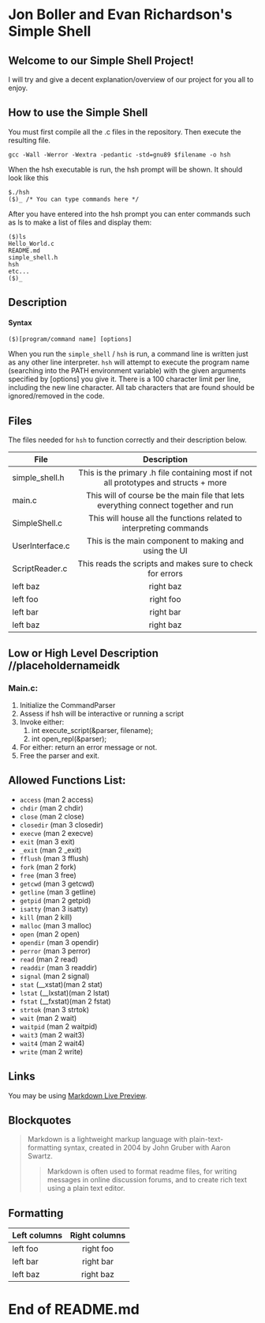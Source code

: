 # Jon Boller and Evan Richardson's Simple Shell

## Welcome to our Simple Shell Project!
I will try and give a decent explanation/overview of our project for you all to enjoy.

## How to use the Simple Shell
You must first compile all the .c files in the repository. Then execute the resulting file.
```
gcc -Wall -Werror -Wextra -pedantic -std=gnu89 $filename -o hsh
```
When the hsh executable is run, the hsh prompt will be shown. It should look like this
```
$./hsh
($)_ /* You can type commands here */
```
After you have entered into the hsh prompt you can enter commands such as ls to make a list of files and display them:
```
($)ls
Hello_World.c
README.md
simple_shell.h
hsh
etc...
($)_
```
## Description

#### Syntax
```
($)[program/command name] [options]
```
When you run the `simple_shell` / `hsh` is run, a command line is written just as any other line interpreter.
`hsh` will attempt to execute the program name (searching into the PATH environment variable) with the given arguments specified by [options] you give it. There is a 100 character limit per line, including the new line character. All tab characters that are found should be ignored/removed in the code.


## Files

The files needed for `hsh` to function correctly and their description below.

| File  | Description |
| ------------- |:-------------:|
| simple_shell.h      | This is the primary .h file containing most if not all prototypes and structs + more     |
| main.c      | This will of course be the main file that lets everything connect together and run     |
| SimpleShell.c      | This will house all the functions related to interpreting commands     |
| UserInterface.c      | This is the main component to making and using the UI     |
| ScriptReader.c      | This reads the scripts and makes sure to check for errors     |
| left baz      | right baz     |
| left foo      | right foo     |
| left bar      | right bar     |
| left baz      | right baz     |



## Low or High Level Description //placeholdernameidk

### Main.c:
1. Initialize the CommandParser
2. Assess if hsh will be interactive or running a script
3. Invoke either:
    1. int execute_script(&parser, filename);
    2. int open_repl(&parser);
4. For either: return an error message or not.
5. Free the parser and exit.

## Allowed Functions List:
* `access` (man 2 access)
* `chdir` (man 2 chdir)
* `close` (man 2 close)
* `closedir` (man 3 closedir)
* `execve` (man 2 execve)
* `exit` (man 3 exit)
* `_exit` (man 2 _exit)
* `fflush` (man 3 fflush)
* `fork` (man 2 fork)
* `free` (man 3 free)
* `getcwd` (man 3 getcwd)
* `getline` (man 3 getline)
* `getpid` (man 2 getpid)
* `isatty` (man 3 isatty)
* `kill` (man 2 kill)
* `malloc` (man 3 malloc)
* `open` (man 2 open)
* `opendir` (man 3 opendir)
* `perror` (man 3 perror)
* `read` (man 2 read)
* `readdir` (man 3 readdir)
* `signal` (man 2 signal)
* `stat` (__xstat)(man 2 stat)
* `lstat` (__lxstat)(man 2 lstat)
* `fstat` (__fxstat)(man 2 fstat)
* `strtok` (man 3 strtok)
* `wait` (man 2 wait)
* `waitpid` (man 2 waitpid)
* `wait3` (man 2 wait3)
* `wait4` (man 2 wait4)
* `write` (man 2 write)



## Links

You may be using [Markdown Live Preview](https://markdownlivepreview.com/).

## Blockquotes

> Markdown is a lightweight markup language with plain-text-formatting syntax, created in 2004 by John Gruber with Aaron Swartz.
>
>> Markdown is often used to format readme files, for writing messages in online discussion forums, and to create rich text using a plain text editor.

## Formatting

| Left columns  | Right columns |
| ------------- |:-------------:|
| left foo      | right foo     |
| left bar      | right bar     |
| left baz      | right baz     |

# End of README.md